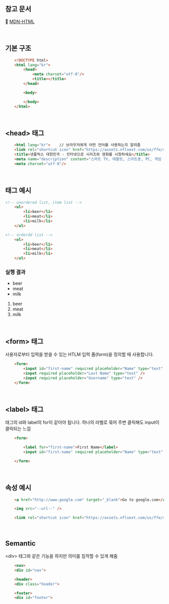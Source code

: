 ## 참고 문서

:bookmark_tabs: [MDN-HTML](https://developer.mozilla.org/ko/docs/Web/HTML/Element/html)

<br/>

## 기본 구조

```html
    <!DOCTYPE html>
    <html lang="kr">
        <head>
            <meta charset="utf-8"/>
            <title></title>
        </head>

        <body>

        </body>
    </html>
```

</br>

## \<head\> 태그

```html
    <html lang="kr">    // 브라우저에게 어떤 언어를 사용하는지 알려줌
    <link rel="shortcut icon" href="https://assets.nflxext.com/us/ffe/siteui/common/icons/nficon2016.ico">  // 탭 이미지
    <title>넷플릭스 대한민국 - 인터넷으로 시리즈와 영화를 시청하세요</title>
    <meta name="description" content="스마트 TV, 태블릿, 스마트폰, PC, 게임 콘솔 등 다양한 디바이스에서 영화와 시리즈를 마음껏 즐기세요.">
    <meta charset="utf-8"/>
```

<br/>

## 태그 예시

```html
<!-- unordered list, item list -->
    <ul>
        <li>beer</li>
        <li>meat</li>
        <li>milk</li>
    </ul>

<!-- orderdd list -->
    <ol>
        <li>beer</li>
        <li>meat</li>
        <li>milk</li>
    </ol>
```

### 실행 결과

<!-- unordered list, item list -->
<ul>
    <li>beer</li>
    <li>meat</li>
    <li>milk</li>
</ul>

<!-- orderdd list -->
<ol>
    <li>beer</li>
    <li>meat</li>
    <li>milk</li>
</ol>

<br/>

## \<form\> 태그

사용자로부터 입력을 받을 수 있는 HTLM 입력 폼(form)을 정의할 때 사용합니다.

```html
    <form>
        <input id="first-name" required placeholder="Name" type="text" />
        <input required placeholder="Last Name" type="text" />
        <input required placeholder="Username" type="text" />
    </form>
```

<br/>

## \<label\> 태그

태그의 id와 label의 for이 같아야 됩니다. 하나의 라벨로 묶어 주변 클릭해도 input이 클릭되는 느낌

```html
    <form>

        <label for="first-name">First Name</label>
        <input id="first-name" required placeholder="Name" type="text" />

    </form>
```

<br/>

## 속성 예시

```html
    <a href="http://www.google.com" target="_blank">Go to google.com</a>

    <img src="--url--" />

    <link rel="shortcut icon" href="https://assets.nflxext.com/us/ffe/siteui/common/icons/nficon2016.ico" />
```

<br/>

## Semantic

\<div\> 태그와 같은 기능을 하지만 의미를 짐작할 수 있게 해줌

```html
    <nav>
    <div id="nav">

    <header>
    <div class="header">

    <footer>
    <div id="footer">

```
